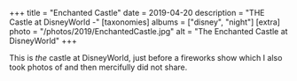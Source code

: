 +++
title = "Enchanted Castle"
date = 2019-04-20
description = "THE Castle at DisneyWorld -"
[taxonomies]
albums = ["disney", "night"]
[extra]
photo = "/photos/2019/EnchantedCastle.jpg"
alt = "The Enchanted Castle at DisneyWorld"
+++

This is *the* castle at DisneyWorld, just before a fireworks show which I also took photos of and then
mercifully did not share.

